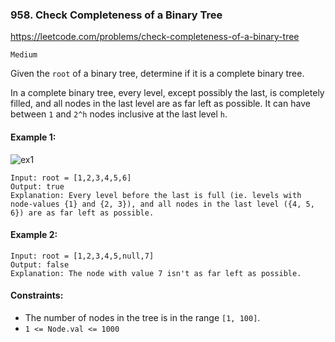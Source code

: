 ### 958. Check Completeness of a Binary Tree

https://leetcode.com/problems/check-completeness-of-a-binary-tree

```Medium```

Given the `root` of a binary tree, determine if it is a complete binary tree.

In a complete binary tree, every level, except possibly the last, is completely filled, and all nodes in the last level are as far left as possible. It can have between `1` and `2^h` nodes inclusive at the last level `h`.

#### Example 1:

![ex1](ex1.png)

```
Input: root = [1,2,3,4,5,6]
Output: true
Explanation: Every level before the last is full (ie. levels with node-values {1} and {2, 3}), and all nodes in the last level ({4, 5, 6}) are as far left as possible.
```

#### Example 2:
```
Input: root = [1,2,3,4,5,null,7]
Output: false
Explanation: The node with value 7 isn't as far left as possible.
```

#### Constraints:

* The number of nodes in the tree is in the range `[1, 100]`.
* `1 <= Node.val <= 1000`
